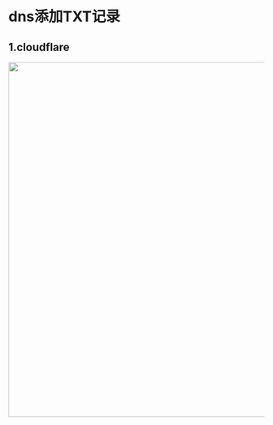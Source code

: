 # dns添加TXT记录
## 1.cloudflare
<img src="https://raw.githubusercontent.com/hang666/v2ray-agent/master/fodder/cloudflare/cloudflare_dns_txt.png" width=700>
